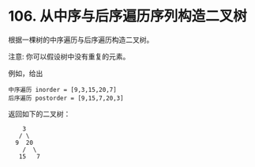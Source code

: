 # 106. 从中序与后序遍历序列构造二叉树
根据一棵树的中序遍历与后序遍历构造二叉树。

注意:
你可以假设树中没有重复的元素。

例如，给出
````
中序遍历 inorder = [9,3,15,20,7]
后序遍历 postorder = [9,15,7,20,3]
````
返回如下的二叉树：
````
    3
   / \
  9  20
    /  \
   15   7
````